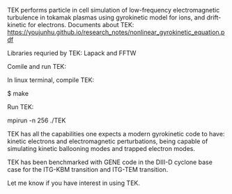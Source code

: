 TEK performs particle in cell simulation of low-frequency electromagnetic turbulence in tokamak plasmas using gyrokinetic model for ions, and drift-kinetic for electrons.
Documents about TEK: https://youjunhu.github.io/research_notes/nonlinear_gyrokinetic_equation.pdf

Libraries requried by TEK: Lapack and FFTW

Comile and run TEK:

In linux terminal, compile TEK:

$ make

Run TEK:

mpirun -n 256  ./TEK


TEK has all the capabilities one expects a modern gyrokinetic code to have: kinetic electrons and electromagnetic perturbations, being capable of simulating kinetic ballooning modes and trapped electron modes.

TEK has been benchmarked with GENE code in the DIII-D cyclone base case for the ITG-KBM transition and ITG-TEM transition.

Let me know if you have interest in using TEK.